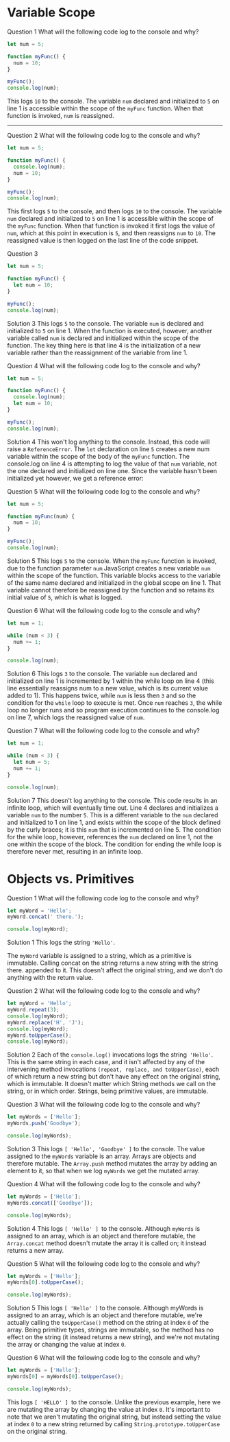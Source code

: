 # Variable Scope
Question 1
What will the following code log to the console and why? 
```js
let num = 5;

function myFunc() {
  num = 10;
}

myFunc();
console.log(num);
```
This logs `10` to the console. The variable `num` declared and initialized to `5` on line 1 is accessible within the scope of the `myFunc` function. When that function is invoked, `num` is reassigned.
***

Question 2
What will the following code log to the console and why? 
```js
let num = 5;

function myFunc() {
  console.log(num);
  num = 10;
}

myFunc();
console.log(num);
```
This first logs `5` to the console, and then logs `10` to the console. The variable `num` declared and initialized to `5` on line 1 is accessible within the scope of the `myFunc` function. When that function is invoked it first logs the value of `num`, which at this point in execution is `5`, and then reassigns `num` to `10`. The reassigned value is then logged on the last line of the code snippet.

Question 3
```js
let num = 5;

function myFunc() {
  let num = 10;
}

myFunc();
console.log(num);
```
Solution 3
This logs `5` to the console. The variable `num` is declared and initialized to `5` on line 1. When the function is executed, however, another variable called `num` is declared and initialized within the scope of the function. The key thing here is that line 4 is the initialization of a new variable rather than the reassignment of the variable from line 1.

Question 4
What will the following code log to the console and why? 
```js
let num = 5;

function myFunc() {
  console.log(num);
  let num = 10;
}

myFunc();
console.log(num);
```
Solution 4
This won't log anything to the console. Instead, this code will raise a `ReferenceError`. The `let` declaration on line `5` creates a new num variable within the scope of the body of the `myFunc` function. The console.log on line 4 is attempting to log the value of that `num` variable, not the one declared and initialized on line one. Since the variable hasn't been initialized yet however, we get a reference error:

Question 5
What will the following code log to the console and why? 
```js
let num = 5;

function myFunc(num) {
  num = 10;
}

myFunc();
console.log(num);
```
Solution 5
This logs `5` to the console. When the `myFunc` function is invoked, due to the function parameter `num` JavaScript creates a new variable `num` within the scope of the function. This variable blocks access to the variable of the same name declared and initialized in the global scope on line 1. That variable cannot therefore be reassigned by the function and so retains its initial value of `5`, which is what is logged.

Question 6
What will the following code log to the console and why? 
```js
let num = 1;

while (num < 3) {
  num += 1;
}

console.log(num);
```
Solution 6
This logs `3` to the console.  The variable `num` declared and initialized on line 1 is incremented by 1 within the while loop on line 4 (this line essentially reassigns num to a new value, which is its current value added to 1). This happens twice, while `num` is less then `3` and so the condition for the `while` loop to execute is met. Once `num` reaches `3`, the while loop no longer runs and so program execution continues to the console.log on line 7, which logs the reassigned value of `num`.

Question 7
What will the following code log to the console and why? 
```js
let num = 1;

while (num < 3) {
  let num = 5;
  num += 1;
}

console.log(num);
```
Solution 7
This doesn't log anything to the console. This code results in an infinite loop, which will eventually time out. Line 4 declares and initializes a variable `num` to the number `5`. This is a different variable to the `num` declared and initialized to 1 on line 1, and exists within the scope of the block defined by the curly braces; it is this `num` that is incremented on line 5. The condition for the while loop, however, references the `num` declared on line 1, not the one within the scope of the block. The condition for ending the while loop is therefore never met, resulting in an infinite loop.

# Objects vs. Primitives

Question 1
What will the following code log to the console and why? 

```js
let myWord = 'Hello';
myWord.concat(' there.');

console.log(myWord);
```

Solution 1
This logs the string `'Hello'`.

The `myWord` variable is assigned to a string, which as a primitive is immutable. Calling concat on the string returns a new string with the string there. appended to it. This doesn't affect the original string, and we don't do anything with the return value.

Question 2
What will the following code log to the console and why? 

```js
let myWord = 'Hello';
myWord.repeat(3);
console.log(myWord);
myWord.replace('H', 'J');
console.log(myWord);
myWord.toUpperCase();
console.log(myWord);
```
Solution 2
Each of the `console.log()` invocations logs the string` 'Hello'`. This is the same string in each case, and it isn't affected by any of the intervening method invocations `(repeat, replace, and toUpperCase)`, each of which return a new string but don't have any effect on the original string, which is immutable. It doesn't matter which String methods we call on the string, or in which order. Strings, being primitive values, are immutable.

Question 3
What will the following code log to the console and why? 
```js
let myWords = ['Hello'];
myWords.push('Goodbye');

console.log(myWords);
```
Solution 3
This logs `[ 'Hello', 'Goodbye' ]` to the console. The value assigned to the `myWords` variable is an array. Arrays are objects and therefore mutable. The `Array.push` method mutates the array by adding an element to it, so that when we log `myWords` we get the mutated array.

Question 4
What will the following code log to the console and why? 

```js
let myWords = ['Hello'];
myWords.concat(['Goodbye']);

console.log(myWords);
```

Solution 4
This logs `[ 'Hello' ] `to the console. Although `myWords` is assigned to an array, which is an object and therefore mutable, the `Array.concat` method doesn't mutate the array it is called on; it instead returns a new array. 

Question 5
What will the following code log to the console and why? 
```js
let myWords = ['Hello'];
myWords[0].toUpperCase();

console.log(myWords);
```

Solution 5
This logs `[ 'Hello' ]` to the console. Although myWords is assigned to an array, which is an object and therefore mutable, we're actually calling the `toUpperCase()` method on the string at index `0` of the array. Being primitive types, strings are immutable, so the method has no effect on the string (it instead returns a new string), and we're not mutating the array or changing the value at index `0`.

Question 6
What will the following code log to the console and why? 
```js
let myWords = ['Hello'];
myWords[0] = myWords[0].toUpperCase();

console.log(myWords);
```

This logs `[ 'HELLO' ] `to the console. Unlike the previous example, here we are mutating the array by changing the value at index `0`. It's important to note that we aren't mutating the original string, but instead setting the value at index `0` to a new string returned by calling `String.prototype.toUpperCase` on the original string.

